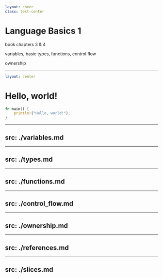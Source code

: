 ```yaml
layout: cover
class: text-center
```

# Language Basics 1

book chapters 3 & 4

variables, basic types, functions, control flow

ownership

---

```yaml
layout: center
```

# Hello, world!

```rust
fn main() {
    println!("Hello, world!");
}
```

---
src: ./variables.md
---

---
src: ./types.md
---

---
src: ./functions.md
---

---
src: ./control_flow.md
---

---
src: ./ownership.md
---

---
src: ./references.md
---

---
src: ./slices.md
---
